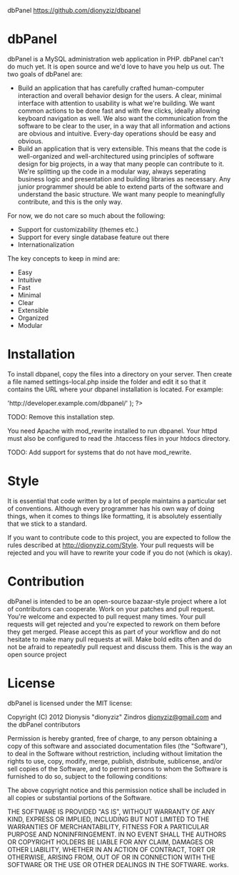 dbPanel <https://github.com/dionyziz/dbpanel>

dbPanel
=======

dbPanel is a MySQL administration web application in PHP. dbPanel can't do much
yet. It is open source and we'd love to have you help us out. The two goals of
dbPanel are:

 * Build an application that has carefully crafted human-computer interaction
   and overall behavior design for the users. A clear, minimal interface with
   attention to usability is what we're building. We want common actions to be
   done fast and with few clicks, ideally allowing keyboard navigation as well.
   We also want the communication from the software to be clear to the user, in
   a way that all information and actions are obvious and intuitive. Every-day
   operations should be easy and obvious.
 * Build an application that is very extensible. This means that the code is
   well-organized and well-architectured using principles of software design 
   for big projects, in a way that many people can contribute to it. We're
   splitting up the code in a modular way, always seperating business logic and
   presentation and building libraries as necessary. Any junior programmer
   should be able to extend parts of the software and understand the basic
   structure. We want many people to meaningfully contribute, and this is the
   only way.

For now, we do not care so much about the following:
 
 * Support for customizability (themes etc.)
 * Support for every single database feature out there
 * Internationalization

The key concepts to keep in mind are:
 * Easy
 * Intuitive
 * Fast
 * Minimal
 * Clear
 * Extensible
 * Organized
 * Modular

Installation
============
To install dbpanel, copy the files into a directory on your server. Then create a
file named settings-local.php inside the folder and edit it so that it contains
the URL where your dbpanel installation is located. For example:

<?php
    return array(
        'url' => 'http://developer.example.com/dbpanel/'
    );
?>

TODO: Remove this installation step.

You need Apache with mod_rewrite installed to run dbpanel. Your httpd must also be
configured to read the .htaccess files in your htdocs directory.

TODO: Add support for systems that do not have mod_rewrite.

Style
=====
It is essential that code written by a lot of people maintains a particular set of
conventions. Although every programmer has his own way of doing things, when it comes
to things like formatting, it is absolutely essentially that we stick to a standard.

If you want to contribute code to this project, you are expected to follow the rules
described at <http://dionyziz.com/Style>. Your pull requests will be rejected and you
will have to rewrite your code if you do not (which is okay).

Contribution
============
dbPanel is intended to be an open-source bazaar-style project where a lot of contributors
can cooperate. Work on your patches and pull request. You're welcome and expected to pull
request many times. Your pull requests will get rejected and you're expected to rework on
them before they get merged. Please accept this as part of your workflow and do not
hesitate to make many pull requests at will. Make bold edits often and do not be afraid
to repeatedly pull request and discuss them. This is the way an open source project

License
=======
dbPanel is licensed under the MIT license:

Copyright (C) 2012 Dionysis "dionyziz" Zindros <dionyziz@gmail.com> and the dbPanel contributors

Permission is hereby granted, free of charge, to any person obtaining a copy of this software and associated documentation files (the "Software"), to deal in the Software without restriction, including without limitation the rights to use, copy, modify, merge, publish, distribute, sublicense, and/or sell copies of the Software, and to permit persons to whom the Software is furnished to do so, subject to the following conditions:

The above copyright notice and this permission notice shall be included in all copies or substantial portions of the Software.

THE SOFTWARE IS PROVIDED "AS IS", WITHOUT WARRANTY OF ANY KIND, EXPRESS OR IMPLIED, INCLUDING BUT NOT LIMITED TO THE WARRANTIES OF MERCHANTABILITY, FITNESS FOR A PARTICULAR PURPOSE AND NONINFRINGEMENT. IN NO EVENT SHALL THE AUTHORS OR COPYRIGHT HOLDERS BE LIABLE FOR ANY CLAIM, DAMAGES OR OTHER LIABILITY, WHETHER IN AN ACTION OF CONTRACT, TORT OR OTHERWISE, ARISING FROM, OUT OF OR IN CONNECTION WITH THE SOFTWARE OR THE USE OR OTHER DEALINGS IN THE SOFTWARE.
works.
